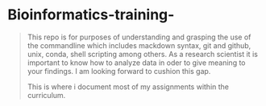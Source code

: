 # Bioinformatics-training-
> This repo is for purposes of understanding and grasping the use of the commandline which includes mackdown syntax, git and github, unix, conda, shell scripting among others. As a research scientist it is important to know how to analyze data in oder to give meaning to your findings. I am looking forward to cushion this gap.
>
> This is where i document most of my assignments within the curriculum.
